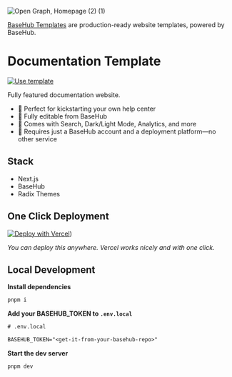 ![Open Graph, Homepage (2) (1)](https://github.com/basehub-ai/help-center-template/assets/40034115/c93742ab-8d86-4c3b-873a-14a781b56807)

[BaseHub Templates](https://basehub.com/templates) are production-ready website templates, powered by BaseHub.

# Documentation Template

[![Use template](https://basehub.com/template-button.svg)](https://basehub.com/basehub/help-center)

Fully featured documentation website.

- 🔸 Perfect for kickstarting your own help center
- 🔸 Fully editable from BaseHub
- 🔸 Comes with Search, Dark/Light Mode, Analytics, and more
- 🔸 Requires just a BaseHub account and a deployment platform—no other service

## Stack

- Next.js
- BaseHub
- Radix Themes

## One Click Deployment

[![Deploy with Vercel](https://vercel.com/button)]([https://vercel.com/new/clone?repository-url=https%3A%2F%2Fgithub.com%2Fbasehub-ai%2Fnextjs-help-center&integration-ids=oac_xwgyJe0UwFLtsKIvIScYh0rY&env=&demo-url=https%3A%2F%2Fhelp.basehub.com&demo-image=https%3A%2F%2Fbasehub.earth%2F4d1fdd52%2Frs9ELWGrdN6BQSKDttrzw%2Freadme-1.png&external-id=mly6i259eym3jkyvq6txyciu%3Abc-k906HuZC6AF3-7c0L7))

_You can deploy this anywhere. Vercel works nicely and with one click._

## Local Development

**Install dependencies**
```bash
pnpm i
```

**Add your BASEHUB_TOKEN to `.env.local`**
```txt
# .env.local

BASEHUB_TOKEN="<get-it-from-your-basehub-repo>"
```

**Start the dev server**
```bash
pnpm dev
```

